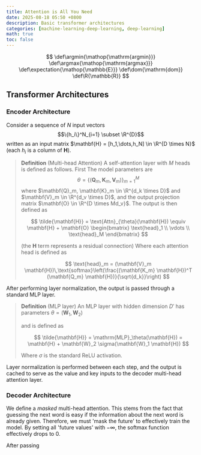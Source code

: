 ```yaml
---
title: Attention is All You Need
date: 2025-08-18 05:50 +0800
description: Basic transformer architectures
categories: [machine-learning-deep-learning, deep-learning]
math: true
toc: false
---
```


$$
    \def\argmin{\mathop{\mathrm{argmin}}}
    \def\argmax{\mathop{\mathrm{argmax}}}
    \def\expectation{\mathop{\mathbb{E}}}
    \def\dom{\mathrm{dom}}
    \def\R{\mathbb{R}}
$$

## Transformer Architectures

### Encoder Architecture

Consider a sequence of $N$ input vectors $$\{h_i\}^N_{i=1} \subset \R^{D}$$ written as an input matrix $\mathbf{H} = [h_1,\dots,h_N] \in \R^{D \times N}$ (each $h_i$ is a column of $\mathbf{H}$).

> **Definition** (Multi-head Attention) A self-attention layer with $M$ heads is defined as follows. First The model parameters are $$\theta = \{ (\mathbf{Q}_m, \mathbf{K}_m, \mathbf{V}_m) \}_{m=1}^M$$ where $\mathbf{Q}_m, \mathbf{K}_m \in \R^{d_k \times D}$ and $\mathbf{V}_m \in \R^{d_v \times D}$, and the output projection matrix $\mathbf{O} \in \R^{D \times Md_v}$. The output is then defined as
>
> $$
\tilde{\mathbf{H}} = \text{Attn}_{\theta}(\mathbf{H}) \equiv \mathbf{H} + \mathbf{O}
\begin{bmatrix}
 \text{head}_1 \\
 \vdots \\
 \text{head}_M
\end{bmatrix}
> $$
>
> (the $\mathbf{H}$ term represents a residual connection) Where each attention head is defined as
>
> $$
\text{head}_m = (\mathbf{V}_m \mathbf{H})\,\text{softmax}\left(\frac{(\mathbf{K_m} \mathbf{H})^T (\mathbf{Q_m} \mathbf{H})}{\sqrt{d_k}}\right)
> $$

After performing layer normalization, the output is passed through a standard MLP layer.

> **Definition** (MLP layer) An MLP layer with hidden dimension $D'$ has parameters $\theta = (\mathbf{W}_1, \mathbf{W}_2)$
>
> and is defined as
>
> $$
\tilde{\mathbf{H}} = \mathrm{MLP}_\theta(\mathbf{H}) = \mathbf{H} + \mathbf{W}_2 \sigma(\mathbf{W}_1 \mathbf{H})
> $$
>
> Where $\sigma$ is the standard $\mathrm{ReLU}$ activation.

Layer normalization is performed between each step, and the output is cached to serve as the value and key inputs to the decoder multi-head attention layer.

### Decoder Architecture

We define a _masked_ multi-head attention. This stems from the fact that guessing the next word is easy if the information about the next word is already given. Therefore, we must 'mask the future' to effectively train the model. By setting all 'future values' with $-\infty$, the softmax function effectively drops to 0.

After passing
